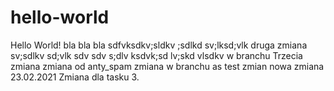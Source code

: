 # hello-world
Hello World!
bla bla bla
sdfvksdkv;sldkv
;sdlkd sv;lksd;vlk druga zmiana
sv;sdlkv sd;vlk sdv
sdv s;dlv ksdvk;sd lv;skd vlsdkv
w branchu
Trzecia zmiana
zmiana od anty_spam
zmiana w branchu as
test zmian
nowa zmiana 23.02.2021
Zmiana dla tasku 3.
